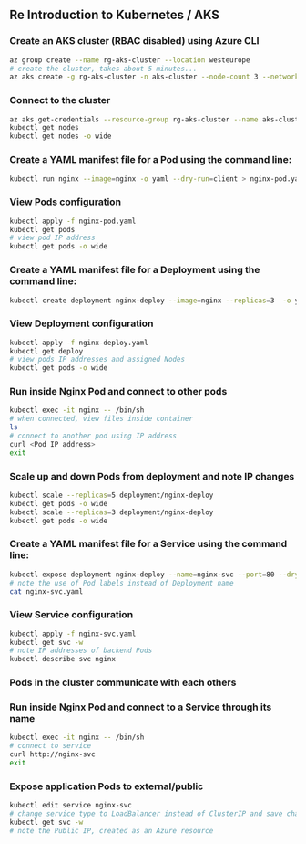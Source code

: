 ## Re Introduction to Kubernetes / AKS


### Create an AKS cluster (RBAC disabled) using Azure CLI
```bash
az group create --name rg-aks-cluster --location westeurope
# create the cluster, takes about 5 minutes...
az aks create -g rg-aks-cluster -n aks-cluster --node-count 3 --network-plugin azure
```

### Connect to the cluster
```bash
az aks get-credentials --resource-group rg-aks-cluster --name aks-cluster --overwrite-existing
kubectl get nodes
kubectl get nodes -o wide
```

### Create a YAML manifest file for a Pod using the command line:
```bash
kubectl run nginx --image=nginx -o yaml --dry-run=client > nginx-pod.yaml
```

### View Pods configuration
```bash
kubectl apply -f nginx-pod.yaml
kubectl get pods
# view pod IP address 
kubectl get pods -o wide
```

### Create a YAML manifest file for a Deployment using the command line:
```bash
kubectl create deployment nginx-deploy --image=nginx --replicas=3  -o yaml --dry-run=client > nginx-deploy.yaml
```

### View Deployment configuration
```bash
kubectl apply -f nginx-deploy.yaml
kubectl get deploy 
# view pods IP addresses and assigned Nodes
kubectl get pods -o wide
```

### Run inside Nginx Pod and connect to other pods
```bash
kubectl exec -it nginx -- /bin/sh
# when connected, view files inside container
ls
# connect to another pod using IP address
curl <Pod IP address>
exit
```

### Scale up and down Pods from deployment and note IP changes
```bash
kubectl scale --replicas=5 deployment/nginx-deploy
kubectl get pods -o wide
kubectl scale --replicas=3 deployment/nginx-deploy
kubectl get pods -o wide
```

### Create a YAML manifest file for a Service using the command line:
```bash
kubectl expose deployment nginx-deploy --name=nginx-svc --port=80 --dry-run=client -o yaml > nginx-svc.yaml
# note the use of Pod labels instead of Deployment name
cat nginx-svc.yaml
```

### View Service configuration
```bash
kubectl apply -f nginx-svc.yaml
kubectl get svc -w
# note IP addresses of backend Pods
kubectl describe svc nginx
```

### Pods in the cluster communicate with each others
### Run inside Nginx Pod and connect to a Service through its name
```bash
kubectl exec -it nginx -- /bin/sh
# connect to service
curl http://nginx-svc
exit
```

### Expose application Pods to external/public
```bash
kubectl edit service nginx-svc
# change service type to LoadBalancer instead of ClusterIP and save changes
kubectl get svc -w
# note the Public IP, created as an Azure resource
```